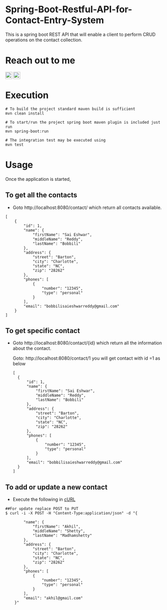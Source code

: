 # Spring-Boot-Restful-API-for-Contact-Entry-System
This is a spring boot REST API that will enable a client to perform CRUD operations on the contact collection.


# Reach out to me

[<img align="left" alt="LinkedIn" width="22px" src="https://cdn.jsdelivr.net/npm/simple-icons@v3/icons/linkedin.svg" />](https://www.linkedin.com/in/sai-eshwar-reddy-bobbili/)
[<img align="left" alt="Gmail" width="22px" src="https://cdn.jsdelivr.net/npm/simple-icons@v3/icons/gmail.svg" />](<mailto:bobbilisaieshwarreddy@gmail.com>)

<br/>

# Execution
```
# To build the project standard maven build is sufficient
mvn clean install

# To start/run the project spring boot maven plugin is included just run
mvn spring-boot:run

# The integration test may be executed using
mvn test
```

 # Usage 
Once the application is started,

## To get all the contacts   
- Goto http://localhost:8080/contact/ which return all contacts available.

```
[
    {
        "id": 1,
        "name": {
            "firstName": "Sai Eshwar",
            "middleName": "Reddy",
            "lastName": "Bobbili"
        },
        "address": {
            "street": "Barton",
            "city": "Charlotte",
            "state": "NC",
            "zip": "28262"
        },
        "phones": [
            {
                "number": "12345",
                "type": "personal"
            }
        ],
        "email": "bobbilisaieshwarreddy@gmail.com"
    }
]
```

## To get specific contact   
- Goto http://localhost:8080/contact/{id} which return all the information about the contact.

  Goto: http://localhost:8080/contact/1 you will get contact with id =1 as below
  
  ```
  [
    {
        "id": 1,
        "name": {
            "firstName": "Sai Eshwar",
            "middleName": "Reddy",
            "lastName": "Bobbili"
        },
        "address": {
            "street": "Barton",
            "city": "Charlotte",
            "state": "NC",
            "zip": "28262"
        },
        "phones": [
            {
                "number": "12345",
                "type": "personal"
            }
        ],
        "email": "bobbilisaieshwarreddy@gmail.com"
    }
  ]
  ```
  
## To add or update a new contact   
- Execute the following in [cURL](https://en.wikipedia.org/wiki/CURL)
```
##For update replace POST to PUT
$ curl -i -X POST -H "Content-Type:application/json" -d "{
        
        "name": {
            "firstName": "Akhil",
            "middleName": "Shetty",
            "lastName": "Madhamshetty"
        },
        "address": {
            "street": "Barton",
            "city": "Charlotte",
            "state": "NC",
            "zip": "28262"
        },
        "phones": [
            {
                "number": "12345",
                "type": "personal"
            }
        ],
        "email": "akhil@gmail.com"
    }"  

```
